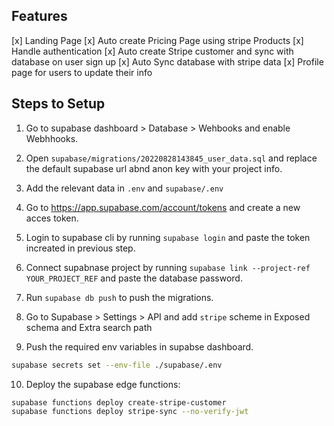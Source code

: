 ## Features

[x] Landing Page
[x] Auto create Pricing Page using stripe Products
[x] Handle authentication
[x] Auto create Stripe customer and sync with database on user sign up
[x] Auto Sync database with stripe data
[x] Profile page for users to update their info

## Steps to Setup

1) Go to supabase dashboard > Database > Wehbooks and enable Webhhooks.
2) Open `supabase/migrations/20220828143845_user_data.sql` and replace the default supabase url abnd anon key with your project info.

3) Add the relevant data in `.env` and `supabase/.env`
4) Go to https://app.supabase.com/account/tokens and create a new acces token.
5) Login to supabase cli by running `supabase login` and paste the token increated in previous step.

6) Connect supabnase project by running `supabase link --project-ref YOUR_PROJECT_REF` and paste the database password.
7) Run `supabase db push` to push the migrations.
8) Go to Supabase > Settings > API and add `stripe` scheme in Exposed schema and Extra search path

9) Push the required env variables in supabse dashboard.

```bash
supabase secrets set --env-file ./supabase/.env
```

10) Deploy the supabase edge functions:

```bash
supabase functions deploy create-stripe-customer
supabase functions deploy stripe-sync --no-verify-jwt
```